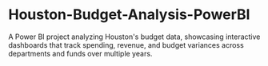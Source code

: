 # Houston-Budget-Analysis-PowerBI
A Power BI project analyzing Houston's budget data, showcasing interactive dashboards that track spending, revenue, and budget variances across departments and funds over multiple years.
